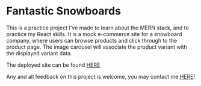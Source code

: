 # Fantastic Snowboards

This is a practice project I've made to learn about the MERN stack, and to practice my React skills. It is a mock e-commerce site for a snowboard company, where users can browse products and click through to the product page. The image carousel will associate the product variant with the displayed variant data.

The deployed site can be found [HERE](https://fantasticfy.onrender.com/)

Any and all feedback on this project is welcome, you may contact me [HERE](https://www.linkedin.com/in/patrick-o-brien-6743b044/)!
